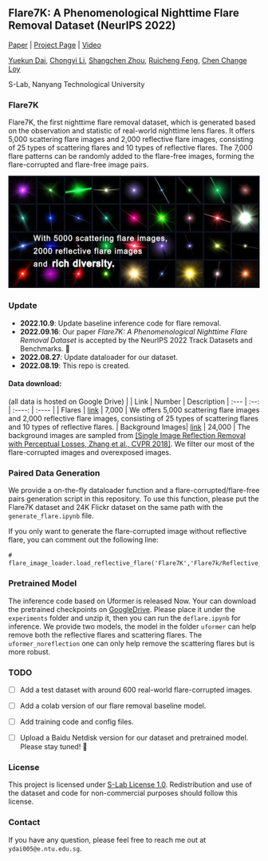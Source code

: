 ## Flare7K: A Phenomenological Nighttime Flare Removal Dataset (NeurIPS 2022)

[Paper](https://openreview.net/pdf?id=Proso5bUa) | [Project Page](https://nukaliad.github.io/projects/Flare7K) | [Video](https://youtu.be/CR3VFj4NOQM)


[Yuekun Dai](https://www.linkedin.com/in/%E6%9C%88%E5%9D%A4-%E6%88%B4-19b33421a/), [Chongyi Li](https://li-chongyi.github.io/), [Shangchen Zhou](https://shangchenzhou.com/), [Ruicheng Feng](https://jnjaby.github.io/),  [Chen Change Loy](https://www.mmlab-ntu.com/person/ccloy/)

S-Lab, Nanyang Technological University

### Flare7K
Flare7K, the first nighttime flare removal dataset, which is generated based on the observation and statistic of real-world nighttime lens flares. It offers 5,000 scattering flare images and 2,000 reflective flare images, consisting of 25 types of scattering flares and 10 types of reflective flares. The 7,000 flare patterns can be randomly added to the flare-free images, forming the flare-corrupted and flare-free image pairs.

<img src="assets/flare7k.png" width="800px"/>

### Update

- **2022.10.9**: Update baseline inference code for flare removal.
- **2022.09.16**: Our paper *Flare7K: A Phenomenological Nighttime Flare Removal Dataset* is accepted by the NeurIPS 2022 Track Datasets and Benchmarks. 🤗
- **2022.08.27**: Update dataloader for our dataset.
- **2022.08.19**: This repo is created.

#### Data download:

(all data is hosted on Google Drive)
|     | Link | Number | Description
| :--- | :--: | :----: | :---- | 
| Flares | [link](https://drive.google.com/file/d/1PPXWxn7gYvqwHX301SuWmjI7IUUtqxab/view) | 7,000 | We offers 5,000 scattering flare images and 2,000 reflective flare images, consisting of 25 types of scattering flares and 10 types of reflective flares.
| Background Images| [link](https://drive.google.com/file/d/1GNFGWfUbgXfELx5fZtjTjU2qqWnEa-Lr/view) | 24,000 | The background images are sampled from [[Single Image Reflection Removal with Perceptual Losses, Zhang et al., CVPR 2018]](https://people.eecs.berkeley.edu/~cecilia77/project-pages/reflection.html). We filter our most of the flare-corrupted images and overexposed images.

### Paired Data Generation

We provide a on-the-fly dataloader function and a flare-corrupted/flare-free pairs generation script in this repository. To use this function, please put the Flare7K dataset and 24K Flickr dataset on the same path with the `generate_flare.ipynb` file.

If you only want to generate the flare-corrupted image without reflective flare, you can comment out the following line:
```
# flare_image_loader.load_reflective_flare('Flare7K','Flare7k/Reflective_Flare')
```


### Pretrained Model

The inference code based on Uformer is released Now. Your can download the pretrained checkpoints on [GoogleDrive](https://drive.google.com/file/d/1uFzIBNxfq-82GTBQZ_5EE9jgDh79HVLy/view?usp=sharing). Please place it under the `experiments` folder and unzip it, then you can run the `deflare.ipynb` for inference. We provide two models, the model in the folder `uformer` can help remove both the reflective flares and scattering flares. The `uformer_noreflection` one can only help remove the scattering flares but is more robust. 

### TODO

- [ ] Add a test dataset with around 600 real-world flare-corrupted images.
- [ ] Add a colab version of our flare removal baseline model.

- [ ] Add training code and config files.
- [ ] Upload a Baidu Netdisk version for our dataset and pretrained model.  Please stay tuned! :hugs:

### License

This project is licensed under <a rel="license" href="https://github.com/ykdai/Flare7K/blob/main/LICENSE">S-Lab License 1.0</a>. Redistribution and use of the dataset and code for non-commercial purposes should follow this license.

### Contact
If you have any question, please feel free to reach me out at `ydai005@e.ntu.edu.sg`.